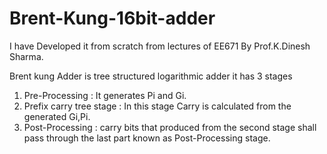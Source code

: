 # Brent-Kung-16bit-adder
I have Developed it from scratch from lectures of EE671 By Prof.K.Dinesh Sharma.

Brent kung Adder is tree structured logarithmic adder it has 3 stages
1. Pre-Processing : It generates Pi and Gi.
2. Prefix carry tree stage : In this stage Carry is calculated from the generated Gi,Pi.
3. Post-Processing : carry bits that produced from the second stage shall pass through the last part known as Post-Processing stage.
